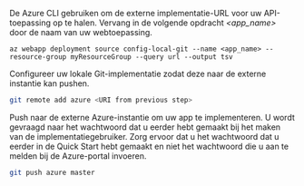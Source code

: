 De Azure CLI gebruiken om de externe implementatie-URL voor uw API-toepassing op te halen. Vervang in de volgende opdracht *\<app_name>* door de naam van uw webtoepassing.

```azurecli-interactive
az webapp deployment source config-local-git --name <app_name> --resource-group myResourceGroup --query url --output tsv
```

Configureer uw lokale Git-implementatie zodat deze naar de externe instantie kan pushen.

```bash
git remote add azure <URI from previous step>
```

Push naar de externe Azure-instantie om uw app te implementeren. U wordt gevraagd naar het wachtwoord dat u eerder hebt gemaakt bij het maken van de implementatiegebruiker. Zorg ervoor dat u het wachtwoord dat u eerder in de Quick Start hebt gemaakt en niet het wachtwoord die u aan te melden bij de Azure-portal invoeren.

```bash
git push azure master
```
